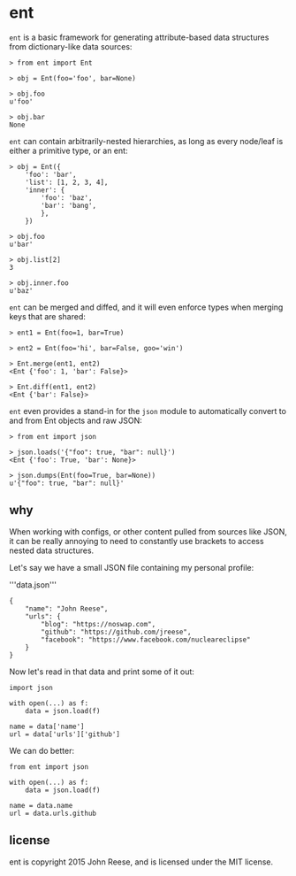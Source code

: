 ent
===

`ent` is a basic framework for generating attribute-based data structures from
dictionary-like data sources:

    > from ent import Ent

    > obj = Ent(foo='foo', bar=None)

    > obj.foo
    u'foo'

    > obj.bar
    None

`ent` can contain arbitrarily-nested hierarchies, as long as every node/leaf
is either a primitive type, or an ent:

    > obj = Ent({
        'foo': 'bar',
        'list': [1, 2, 3, 4],
        'inner': {
            'foo': 'baz',
            'bar': 'bang',
            },
        })

    > obj.foo
    u'bar'

    > obj.list[2]
    3

    > obj.inner.foo
    u'baz'

`ent` can be merged and diffed, and it will even enforce types when merging
keys that are shared:

    > ent1 = Ent(foo=1, bar=True)

    > ent2 = Ent(foo='hi', bar=False, goo='win')

    > Ent.merge(ent1, ent2)
    <Ent {'foo': 1, 'bar': False}>

    > Ent.diff(ent1, ent2)
    <Ent {'bar': False}>

`ent` even provides a stand-in for the `json` module to automatically convert
to and from Ent objects and raw JSON:

    > from ent import json

    > json.loads('{"foo": true, "bar": null}')
    <Ent {'foo': True, 'bar': None}>

    > json.dumps(Ent(foo=True, bar=None))
    u'{"foo": true, "bar": null}'


why
---

When working with configs, or other content pulled from sources like JSON, it
can be really annoying to need to constantly use brackets to access nested
data structures.

Let's say we have a small JSON file containing my personal profile:

'''data.json'''

    {
        "name": "John Reese",
        "urls": {
            "blog": "https://noswap.com",
            "github": "https://github.com/jreese",
            "facebook": "https://www.facebook.com/nucleareclipse"
        }
    }

Now let's read in that data and print some of it out:

    import json

    with open(...) as f:
        data = json.load(f)

    name = data['name']
    url = data['urls']['github']

We can do better:

    from ent import json

    with open(...) as f:
        data = json.load(f)

    name = data.name
    url = data.urls.github


license
-------

ent is copyright 2015 John Reese, and is licensed under the MIT license.
